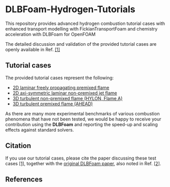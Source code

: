 # DLBFoam-Hydrogen-Tutorials
This repository provides advanced hydrogen combustion tutorial cases with enhanced transport modelling with FickianTransportFoam and chemistry acceleration with DLBFoam for OpenFOAM

The detailed discussion and validation of the provided tutorial cases are openly available in Ref. [[1]](#1)


## Tutorial cases

The provided tutorial cases represent the following:

* [2D laminar freely propagating premixed flame](2D_planar_flame/README.md)
* [2D axi-symmetric laminar non-premixed jet flame](2D_jet_flame/README.md)
* [3D turbulent non-premixed flame (HYLON, Flame A)](3D_HYLON_flame_A/README.md)
* [3D turbulent premixed flame (AHEAD)](3D_AHEAD/README.md)

As there are many more experimental benchmarks of various combustion phenomena that have not been tested, we would be happy to receive your contribution using the **DLBFoam** and reporting the speed-up and scaling effects against standard solvers.

## Citation

If you use our tutorial cases, please cite the paper discussing these test cases [[1]](#1), together with the [original DLBFoam paper](https://github.com/Aalto-CFD/DLBFoam#citation), also noted in Ref. [[2]](#2).

## References

